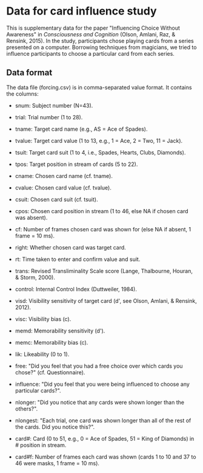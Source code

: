 # Data for card influence study

This is supplementary data
for the paper "Influencing Choice Without Awareness"
in *Consciousness and Cognition*
(Olson, Amlani, Raz, & Rensink, 2015).
In the study,
participants chose playing cards
from a series presented on a computer.
Borrowing techniques from magicians,
we tried to influence participants to choose
a particular card from each series.

## Data format

The data file (forcing.csv) is in comma-separated value format.
It contains the columns:

- snum:      Subject number (N=43).

- trial:     Trial number (1 to 28).

- tname:     Target card name (e.g., AS = Ace of Spades).

- tvalue:    Target card value (1 to 13, e.g., 1 = Ace, 2 = Two, 11 = Jack).

- tsuit:     Target card suit (1 to 4, i.e., Spades, Hearts, Clubs, Diamonds).

- tpos:      Target position in stream of cards (5 to 22).

- cname:     Chosen card name (cf. tname).

- cvalue:    Chosen card value (cf. tvalue).

- csuit:     Chosen card suit (cf. tsuit).

- cpos:      Chosen card position in stream (1 to 46, else NA if chosen card was absent).

- cf:        Number of frames chosen card was shown for (else NA if absent, 1 frame = 10 ms).

- right:     Whether chosen card was target card.

- rt:        Time taken to enter and confirm value and suit.

- trans:     Revised Transliminality Scale score (Lange, Thalbourne, Houran, & Storm, 2000).

- control:   Internal Control Index (Duttweiler, 1984).

- visd:      Visibility sensitivity of target card (d', see Olson, Amlani, & Rensink, 2012).

- visc:      Visibility bias (c).

- memd:      Memorability sensitivity (d').

- memc:      Memorability bias (c).

- lik:       Likeability (0 to 1).

- free:      "Did you feel that you had a free choice over which cards you chose?" (cf. Questionnaire).

- influence: "Did you feel that you were being influenced to choose any particular cards?".

- nlonger:   "Did you notice that any cards were shown longer than the others?".

- nlongest:  "Each trial, one card was shown longer than all of the rest of the cards. Did you notice this?".

- card#:     Card (0 to 51, e.g., 0 = Ace of Spades, 51 = King of Diamonds) in # position in stream.

- card#f:    Number of frames each card was shown (cards 1 to 10 and 37 to 46 were masks, 1 frame = 10 ms).
